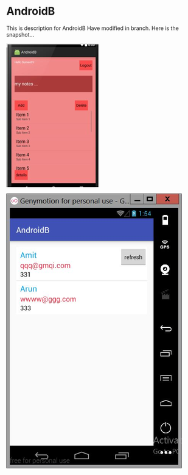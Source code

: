 AndroidB
==============================
This is description for AndroidB Have modified in branch.
Here is the snapshot...


![my notes](https://github.com/sumeethK/CodeSpace/blob/master/note.JPG?raw=true "my notes")

![my contacts](https://github.com/sumeethK/CodeSpace/blob/master/contact.JPG?raw=true "my contacts")

